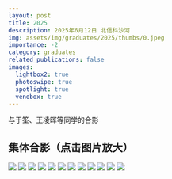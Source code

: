 ```yaml
---
layout: post
title: 2025
description: 2025年6月12日 北信科沙河
img: assets/img/graduates/2025/thumbs/0.jpeg
importance: -2
category: graduates
related_publications: false
images:
  lightbox2: true
  photoswipe: true
  spotlight: true
  venobox: true
---
```


与于筌、王凌晖等同学的合影

## 集体合影（点击图片放大）

<a href="../../assets/img/graduates/2025/0.jpeg" data-lightbox="roadtrip"><img src="../../assets/img/graduates/2025/thumbs/0.jpeg" /></a>
<a href="../../assets/img/graduates/2025/1.jpeg" data-lightbox="roadtrip"><img src="../../assets/img/graduates/2025/thumbs/1.jpeg" /></a>
<a href="../../assets/img/graduates/2025/2.jpeg" data-lightbox="roadtrip"><img src="../../assets/img/graduates/2025/thumbs/2.jpeg" /></a>
<a href="../../assets/img/graduates/2025/3.jpeg" data-lightbox="roadtrip"><img src="../../assets/img/graduates/2025/thumbs/3.jpeg" /></a>
<a href="../../assets/img/graduates/2025/4.jpeg" data-lightbox="roadtrip"><img src="../../assets/img/graduates/2025/thumbs/4.jpeg" /></a>
<a href="../../assets/img/graduates/2025/5.jpeg" data-lightbox="roadtrip"><img src="../../assets/img/graduates/2025/thumbs/5.jpeg" /></a>
<a href="../../assets/img/graduates/2025/6.jpg" data-lightbox="roadtrip"><img src="../../assets/img/graduates/2025/thumbs/6.jpg" /></a>
<a href="../../assets/img/graduates/2025/7.jpg" data-lightbox="roadtrip"><img src="../../assets/img/graduates/2025/thumbs/7.jpg" /></a>
<a href="../../assets/img/graduates/2025/8.jpg" data-lightbox="roadtrip"><img src="../../assets/img/graduates/2025/thumbs/8.jpg" /></a>
<a href="../../assets/img/graduates/2025/9.jpg" data-lightbox="roadtrip"><img src="../../assets/img/graduates/2025/thumbs/9.jpg" /></a>
<a href="../../assets/img/graduates/2025/10.jpg" data-lightbox="roadtrip"><img src="../../assets/img/graduates/2025/thumbs/10.jpg" /></a>
<a href="../../assets/img/graduates/2025/11.jpg" data-lightbox="roadtrip"><img src="../../assets/img/graduates/2025/thumbs/11.jpg" /></a>


